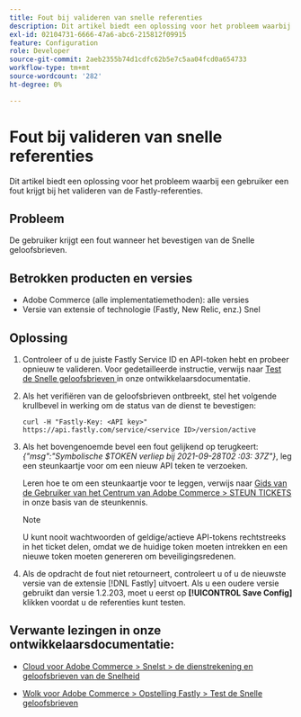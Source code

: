 ```yaml
---
title: Fout bij valideren van snelle referenties
description: Dit artikel biedt een oplossing voor het probleem waarbij een gebruiker een fout krijgt bij het valideren van de Fastly-referenties.
exl-id: 02104731-6666-47a6-abc6-215812f09915
feature: Configuration
role: Developer
source-git-commit: 2aeb2355b74d1cdfc62b5e7c5aa04fcd0a654733
workflow-type: tm+mt
source-wordcount: '282'
ht-degree: 0%

---
```


# Fout bij valideren van snelle referenties

Dit artikel biedt een oplossing voor het probleem waarbij een gebruiker een fout krijgt bij het valideren van de Fastly-referenties.

## Probleem

De gebruiker krijgt een fout wanneer het bevestigen van de Snelle geloofsbrieven.

## Betrokken producten en versies

* Adobe Commerce (alle implementatiemethoden): alle versies
* Versie van extensie of technologie (Fastly, New Relic, enz.) Snel

## Oplossing

1. Controleer of u de juiste Fastly Service ID en API-token hebt en probeer opnieuw te valideren. Voor gedetailleerde instructie, verwijs naar [ Test de Snelle geloofsbrieven ](https://experienceleague.adobe.com/nl/docs/commerce-cloud-service/user-guide/cdn/setup-fastly/fastly-configuration#test-the-fastly-credentials) in onze ontwikkelaarsdocumentatie.
1. Als het verifiëren van de geloofsbrieven ontbreekt, stel het volgende krullbevel in werking om de status van de dienst te bevestigen:

   ```curl
   curl -H "Fastly-Key: <API key>" https://api.fastly.com/service/<service ID>/version/active
   ```

1. Als het bovengenoemde bevel een fout gelijkend op terugkeert: *{&quot;msg&quot;:&quot;Symbolische $TOKEN verliep bij 2021-09-28T02 :03: 37Z&quot;}*, leg een steunkaartje voor om een nieuw API teken te verzoeken.

   Leren hoe te om een steunkaartje voor te leggen, verwijs naar [ Gids van de Gebruiker van het Centrum van Adobe Commerce > STEUN TICKETS ](/help/help-center-guide/help-center/magento-help-center-user-guide.md#support-tickets) in onze basis van de steunkennis.

   >[!NOTE]
   >
   >U kunt nooit wachtwoorden of geldige/actieve API-tokens rechtstreeks in het ticket delen, omdat we de huidige token moeten intrekken en een nieuwe token moeten genereren om beveiligingsredenen.

1. Als de opdracht de fout niet retourneert, controleert u of u de nieuwste versie van de extensie [!DNL Fastly] uitvoert. Als u een oudere versie gebruikt dan versie 1.2.203, moet u eerst op **[!UICONTROL Save Config]** klikken voordat u de referenties kunt testen.

## Verwante lezingen in onze ontwikkelaarsdocumentatie:

* [ Cloud voor Adobe Commerce > Snelst > de dienstrekening en geloofsbrieven van de Snelheid ](https://experienceleague.adobe.com/nl/docs/commerce-cloud-service/user-guide/cdn/fastly#fastly-service-account-and-credentials)

* [ Wolk voor Adobe Commerce > Opstelling Fastly > Test de Snelle geloofsbrieven ](https://experienceleague.adobe.com/nl/docs/commerce-cloud-service/user-guide/cdn/setup-fastly/fastly-configuration#test-the-fastly-credentials)
